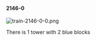 #### 2146-0
![train-2146-0-0.png](https://github.com/lil-lab/nlvr/raw/master/nlvr/train/images/68/train-2146-0-0.png "train-2146-0-0.png")

There is 1 tower with 2 blue blocks